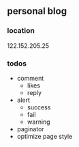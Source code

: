## personal blog

### location

122.152.205.25

### todos

* comment
  * likes
  * reply
* alert
  * success
  * fail
  * warning
* paginator
* optimize page style 
  